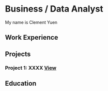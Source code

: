 # Business / Data Analyst

My name is Clement Yuen


## Work Experience  


## Projects
### Project 1: XXXX [View](./project_page1.md)

## Education
